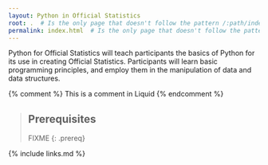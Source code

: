 ```yaml
---
layout: Python in Official Statistics
root: .  # Is the only page that doesn't follow the pattern /:path/index.html
permalink: index.html  # Is the only page that doesn't follow the pattern /:path/index.html
---
```


Python for Official Statistics will teach participants the basics of Python for its use in creating Official Statistics. Participants will learn basic programming principles, and employ them in the manipulation of data and data structures.

<!-- this is an html comment -->

{% comment %} This is a comment in Liquid {% endcomment %}

> ## Prerequisites
>
> FIXME
{: .prereq}

{% include links.md %}
